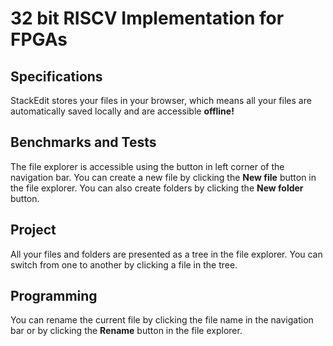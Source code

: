 # 32 bit RISCV Implementation for FPGAs




## Specifications

StackEdit stores your files in your browser, which means all your files are automatically saved locally and are accessible **offline!**

## Benchmarks and Tests

The file explorer is accessible using the button in left corner of the navigation bar. You can create a new file by clicking the **New file** button in the file explorer. You can also create folders by clicking the **New folder** button.

## Project

All your files and folders are presented as a tree in the file explorer. You can switch from one to another by clicking a file in the tree.

## Programming

You can rename the current file by clicking the file name in the navigation bar or by clicking the **Rename** button in the file explorer.
